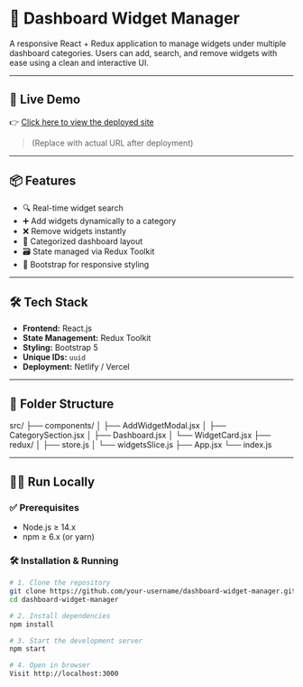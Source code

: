# 🧩 Dashboard Widget Manager

A responsive React + Redux application to manage widgets under multiple dashboard categories. Users can add, search, and remove widgets with ease using a clean and interactive UI.

---

## 🚀 Live Demo

👉 [Click here to view the deployed site](https://your-deployed-url.netlify.app)  
> (Replace with actual URL after deployment)

---

## 📦 Features

- 🔍 Real-time widget search
- ➕ Add widgets dynamically to a category
- ❌ Remove widgets instantly
- 🧱 Categorized dashboard layout
- 🗃️ State managed via Redux Toolkit
- 🎨 Bootstrap for responsive styling

---

## 🛠 Tech Stack

- **Frontend:** React.js
- **State Management:** Redux Toolkit
- **Styling:** Bootstrap 5
- **Unique IDs:** `uuid`
- **Deployment:** Netlify / Vercel

---

## 📂 Folder Structure

src/
├── components/
│ ├── AddWidgetModal.jsx
│ ├── CategorySection.jsx
│ ├── Dashboard.jsx
│ └── WidgetCard.jsx
├── redux/
│ ├── store.js
│ └── widgetsSlice.js
├── App.jsx
└── index.js


---

## 🧑‍💻 Run Locally

### ✅ Prerequisites

- Node.js ≥ 14.x
- npm ≥ 6.x (or yarn)

### 🛠 Installation & Running

```bash
# 1. Clone the repository
git clone https://github.com/your-username/dashboard-widget-manager.git
cd dashboard-widget-manager

# 2. Install dependencies
npm install

# 3. Start the development server
npm start

# 4. Open in browser
Visit http://localhost:3000
